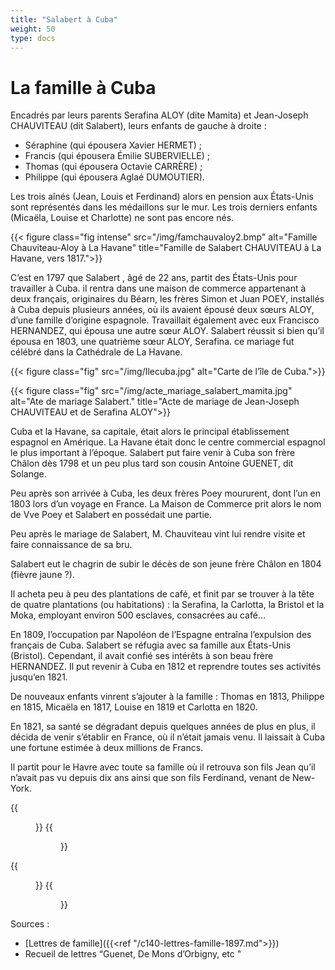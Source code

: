 ```yaml
---
title: "Salabert à Cuba"
weight: 50
type: docs
---
```


# La famille à Cuba

Encadrés par leurs parents Serafina ALOY (dite Mamita) et Jean-Joseph CHAUVITEAU (dit Salabert), leurs enfants de gauche à droite :

- Séraphine (qui épousera Xavier HERMET) ;
- Francis (qui épousera Émilie SUBERVIELLE) ;
- Thomas (qui épousera Octavie CARRÈRE) ;
- Philippe (qui épousera Aglaé DUMOUTIER).

Les trois aînés (Jean, Louis et Ferdinand) alors en pension aux États-Unis sont représentés dans les médaillons sur le mur. Les trois derniers enfants (Micaëla, Louise et Charlotte) ne sont pas encore nés.

{{< figure class="fig intense" src="/img/famchauvaloy2.bmp" alt="Famille Chauviteau-Aloy à La Havane" title="Famille de Salabert CHAUVITEAU à La Havane, vers 1817.">}}

C’est en 1797 que Salabert , âgé de 22 ans, partit des États-Unis pour travailler à Cuba. il rentra dans une maison de commerce appartenant à deux français, originaires du Béarn, les frères Simon et Juan POEY, installés à Cuba depuis plusieurs années, où ils avaient épousé deux sœurs ALOY, d’une famille d’origine espagnole. Travaillait également avec eux Francisco HERNANDEZ, qui épousa une autre sœur ALOY. Salabert réussit si bien qu’il épousa en 1803, une quatrième sœur ALOY, Serafina. ce mariage fut célébré dans la Cathédrale de La Havane.

{{< figure class="fig" src="/img/Ilecuba.jpg" alt="Carte de l’île de Cuba.">}}

{{< figure class="fig" src="/img/acte_mariage_salabert_mamita.jpg" alt="Ate de mariage Salabert." title="Acte de mariage de Jean-Joseph CHAUVITEAU et de Serafina ALOY">}}

Cuba et la Havane, sa capitale, était alors le principal établissement espagnol en Amérique. La Havane était donc le centre commercial espagnol le plus important à l’époque. Salabert put faire venir à Cuba son frère Châlon dès 1798 et un peu plus tard son cousin Antoine GUENET, dit Solange.

Peu après son arrivée à Cuba, les deux frères Poey moururent, dont l’un en 1803 lors d’un voyage en France. La Maison de Commerce prit alors le nom de Vve Poey et Salabert en possédait une partie.

Peu après le mariage de Salabert, M. Chauviteau vint lui rendre visite et faire connaissance de sa bru.

Salabert eut le chagrin de subir le décès de son jeune frère Châlon en 1804 (fièvre jaune ?).

Il acheta peu à peu des plantations de café, et finit par se trouver à la tête de quatre plantations (ou habitations) : la Serafina, la Carlotta, la Bristol et la Moka, employant environ 500 esclaves, consacrées au café…

En 1809, l’occupation par Napoléon de l’Espagne entraîna l’expulsion des français de Cuba. Salabert se réfugia avec sa famille aux États-Unis (Bristol). Cependant, il avait confié ses intérêts à son beau frère HERNANDEZ. Il put revenir à Cuba en 1812 et reprendre toutes ses activités jusqu’en 1821.

De nouveaux enfants vinrent s’ajouter à la famille : Thomas en 1813, Philippe en 1815, Micaëla en 1817, Louise en 1819 et Carlotta en 1820.

En 1821, sa santé se dégradant depuis quelques années de plus en plus, il décida de venir s’établir en France, où il n’était jamais venu. Il laissait à Cuba une fortune estimée à deux millions de Francs.

Il partit pour le Havre avec toute sa famille où il retrouva son fils Jean qu’il n’avait pas vu depuis dix ans ainsi que son fils Ferdinand, venant de New-York.

<div class="centered">
{{<figure class="gal" src="/img/cathedraleLH2.jpg" alt="Cathédrale de La Havane" title="Cathédrale de La Havane">}}
{{<figure class="gal" src="/img/CHALONC2.jpg" alt="Châlon, frère de Salabert" title="Hilaire CHAUVITEAU, dit Châlon (1780-1804)">}}
</div>

<div class="centered">
{{<figure class="gal intense" src="/img/salabert-hr.jpeg" alt="Salabert jeune" title="Salabert CHAUVITEAU (1775-1823)">}}
{{<figure class="gal" src="/img/solangeguenet.jpg" alt="Antoine GUENET" title="Antoine GUENET, dit Solange (1779-1816)">}}
</div>

Sources :

- [Lettres de famille]({{<ref "/c140-lettres-famille-1897.md">}})
- Recueil de lettres “Guenet, De Mons d’Orbigny, etc "